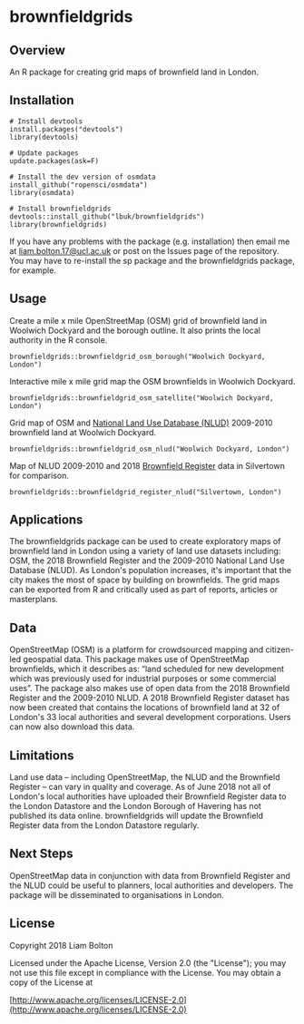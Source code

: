 # brownfieldgrids

## Overview
An R package for creating grid maps of brownfield land in London.

## Installation
```
# Install devtools
install.packages("devtools")
library(devtools)

# Update packages
update.packages(ask=F)

# Install the dev version of osmdata
install_github("ropensci/osmdata")
library(osmdata)

# Install brownfieldgrids
devtools::install_github("lbuk/brownfieldgrids")
library(brownfieldgrids)
```
If you have any problems with the package (e.g. installation) then email me at liam.bolton.17@ucl.ac.uk or post on the Issues page of the repository. You may have to re-install the sp package and the brownfieldgrids package, for example. 

## Usage
Create a mile x mile OpenStreetMap (OSM) grid of brownfield land in Woolwich Dockyard and the borough outline. It also prints the local authority in the R console.
```
brownfieldgrids::brownfieldgrid_osm_borough("Woolwich Dockyard, London")
```

Interactive mile x mile grid map the OSM brownfields in Woolwich Dockyard.
```
brownfieldgrids::brownfieldgrid_osm_satellite("Woolwich Dockyard, London")
```

Grid map of OSM and [National Land Use Database (NLUD)](https://data.london.gov.uk/dataset/london-brownfield-sites-review) 2009-2010 brownfield land at Woolwich Dockyard.
```
brownfieldgrids::brownfieldgrid_osm_nlud("Woolwich Dockyard, London")
```

Map of NLUD 2009-2010 and 2018 [Brownfield Register](https://data.london.gov.uk/dataset/brownfield-land-register) data in Silvertown for comparison.
```
brownfieldgrids::brownfieldgrid_register_nlud("Silvertown, London")
```

## Applications
The brownfieldgrids package can be used to create exploratory maps of brownfield land in London using a variety of land use datasets including: OSM, the 2018 Brownfield Register and the 2009-2010 National Land Use Database (NLUD). As London's population increases, it's important that the city makes the most of space by building on brownfields. The grid maps can be exported from R and critically used as part of reports, articles or masterplans.

## Data
OpenStreetMap (OSM) is a platform for crowdsourced mapping and citizen-led geospatial data. This package makes use of OpenStreetMap brownfields, which it describes as: “land scheduled for new development which was previously used for industrial purposes or some commercial uses”. The package also makes use of open data from the 2018 Brownfield Register and the 2009-2010 NLUD. A 2018 Brownfield Register dataset has now been created that contains the locations of brownfield land at 32 of London's 33 local authorities and several development corporations. Users can now also download this data.

## Limitations
Land use data – including OpenStreetMap, the NLUD and the Brownfield Register – can vary in quality and coverage. As of June 2018 not all of London's local authorities have uploaded their Brownfield Register data to the London Datastore and the London Borough of Havering has not published its data online. brownfieldgrids will update the Brownfield Register data from the London Datastore regularly. 

## Next Steps
OpenStreetMap data in conjunction with data from Brownfield Register and the NLUD could be useful to planners, local authorities and developers. The package will be disseminated to organisations in London. 

## License
Copyright 2018 Liam Bolton

Licensed under the Apache License, Version 2.0 (the "License");
you may not use this file except in compliance with the License.
You may obtain a copy of the License at

[http://www.apache.org/licenses/LICENSE-2.0](http://www.apache.org/licenses/LICENSE-2.0)
